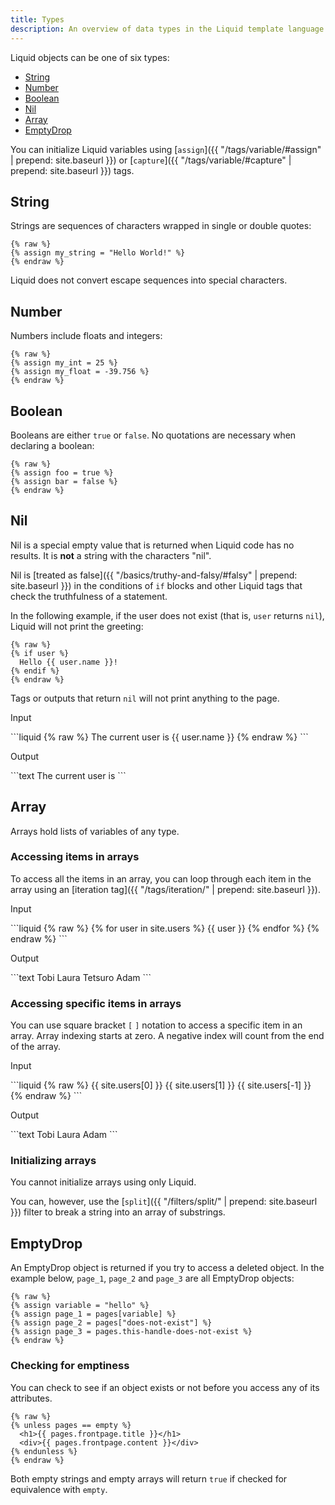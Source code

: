 ```yaml
---
title: Types
description: An overview of data types in the Liquid template language.
---
```


Liquid objects can be one of six types:

- [String](#string)
- [Number](#number)
- [Boolean](#boolean)
- [Nil](#nil)
- [Array](#array)
- [EmptyDrop](#emptydrop)

You can initialize Liquid variables using [`assign`]({{ "/tags/variable/#assign" | prepend: site.baseurl }}) or [`capture`]({{ "/tags/variable/#capture" | prepend: site.baseurl }}) tags.

## String

Strings are sequences of characters wrapped in single or double quotes:

```liquid
{% raw %}
{% assign my_string = "Hello World!" %}
{% endraw %}
```

Liquid does not convert escape sequences into special characters.

## Number

Numbers include floats and integers:

```liquid
{% raw %}
{% assign my_int = 25 %}
{% assign my_float = -39.756 %}
{% endraw %}
```

## Boolean

Booleans are either `true` or `false`. No quotations are necessary when declaring a boolean:

```liquid
{% raw %}
{% assign foo = true %}
{% assign bar = false %}
{% endraw %}
```

## Nil

Nil is a special empty value that is returned when Liquid code has no results. It is **not** a string with the characters "nil".

Nil is [treated as false]({{ "/basics/truthy-and-falsy/#falsy" | prepend: site.baseurl }}) in the conditions of `if` blocks and other Liquid tags that check the truthfulness of a statement.

In the following example, if the user does not exist (that is, `user` returns `nil`), Liquid will not print the greeting:

```liquid
{% raw %}
{% if user %}
  Hello {{ user.name }}!
{% endif %}
{% endraw %}
```

Tags or outputs that return `nil` will not print anything to the page.

<p class="code-label">Input</p>
```liquid
{% raw %}
The current user is {{ user.name }}
{% endraw %}
```

<p class="code-label">Output</p>
```text
The current user is
```

## Array

Arrays hold lists of variables of any type.

### Accessing items in arrays

To access all the items in an array, you can loop through each item in the array using an [iteration tag]({{ "/tags/iteration/" | prepend: site.baseurl }}).

<p class="code-label">Input</p>
```liquid
{% raw %}
<!-- if site.users = "Tobi", "Laura", "Tetsuro", "Adam" -->
{% for user in site.users %}
  {{ user }}
{% endfor %}
{% endraw %}
```

<p class="code-label">Output</p>
```text
  Tobi Laura Tetsuro Adam
```

### Accessing specific items in arrays

You can use square bracket `[` `]` notation to access a specific item in an array. Array indexing starts at zero. A negative index will count from the end of the array.

<p class="code-label">Input</p>
```liquid
{% raw %}
<!-- if site.users = "Tobi", "Laura", "Tetsuro", "Adam" -->
{{ site.users[0] }}
{{ site.users[1] }}
{{ site.users[-1] }}
{% endraw %}
```

<p class="code-label">Output</p>
```text
Tobi
Laura
Adam
```

### Initializing arrays

You cannot initialize arrays using only Liquid.

You can, however, use the [`split`]({{ "/filters/split/" | prepend: site.baseurl }}) filter to break a string into an array of substrings.

## EmptyDrop

An EmptyDrop object is returned if you try to access a deleted object. In the example below, `page_1`, `page_2` and `page_3` are all EmptyDrop objects:

```liquid
{% raw %}
{% assign variable = "hello" %}
{% assign page_1 = pages[variable] %}
{% assign page_2 = pages["does-not-exist"] %}
{% assign page_3 = pages.this-handle-does-not-exist %}
{% endraw %}
```

### Checking for emptiness

You can check to see if an object exists or not before you access any of its attributes.

```liquid
{% raw %}
{% unless pages == empty %}
  <h1>{{ pages.frontpage.title }}</h1>
  <div>{{ pages.frontpage.content }}</div>
{% endunless %}
{% endraw %}
```

Both empty strings and empty arrays will return `true` if checked for equivalence with `empty`.
